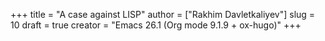 +++
title = "A case against LISP"
author = ["Rakhim Davletkaliyev"]
slug = 10
draft = true
creator = "Emacs 26.1 (Org mode 9.1.9 + ox-hugo)"
+++

